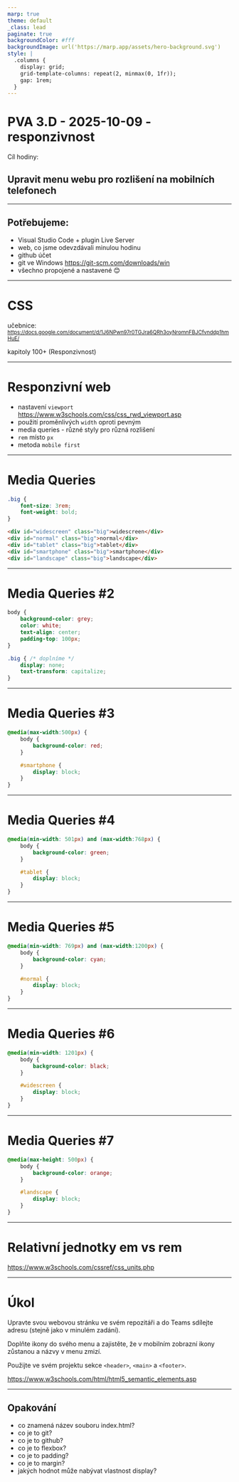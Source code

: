 ```yaml
---
marp: true
theme: default
_class: lead
paginate: true
backgroundColor: #fff
backgroundImage: url('https://marp.app/assets/hero-background.svg')
style: |
  .columns {
    display: grid;
    grid-template-columns: repeat(2, minmax(0, 1fr));
    gap: 1rem;
  }
---
```


# PVA 3.D - 2025-10-09 - responzivnost

Cíl hodiny:

## Upravit menu webu pro rozlišení na mobilních telefonech

---
## Potřebujeme:

- Visual Studio Code + plugin Live Server
- web, co jsme odevzdávali minulou hodinu
- github účet
- git ve Windows https://git-scm.com/downloads/win
- všechno propojené a nastavené 😊

---

# CSS

učebnice: <small> https://docs.google.com/document/d/1J6NPwn97r0TGJra6QRh3oyNromnFBJCfvnddp1hmHuE/ </small>

kapitoly 100+ (Responzivnost)

---

# Responzivní web

- nastavení `viewport` https://www.w3schools.com/css/css_rwd_viewport.asp
- použití proměnlivých `width` oproti pevným
- media queries - různé styly pro různá rozlišení
- `rem` místo `px`
- metoda `mobile first`

---

# Media Queries

```css
.big {
    font-size: 3rem;
    font-weight: bold;
}
```

```html
<div id="widescreen" class="big">widescreen</div>
<div id="normal" class="big">normal</div>
<div id="tablet" class="big">tablet</div>
<div id="smartphone" class="big">smartphone</div>
<div id="landscape" class="big">landscape</div>
```

---

# Media Queries #2

```css
body {
    background-color: grey;
    color: white;
    text-align: center;
    padding-top: 100px;
}

.big { /* doplníme */
    display: none;
    text-transform: capitalize;
}
```

--- 

# Media Queries #3

```css
@media(max-width:500px) {
    body {
        background-color: red;
    }

    #smartphone {
        display: block;
    }
}
```

---

# Media Queries #4

```css
@media(min-width: 501px) and (max-width:768px) {
    body {
        background-color: green;
    }

    #tablet {
        display: block;
    }
}
```

---

# Media Queries #5

```css
@media(min-width: 769px) and (max-width:1200px) {
    body {
        background-color: cyan;
    }

    #normal {
        display: block;
    }
}
```

---

# Media Queries #6

```css
@media(min-width: 1201px) {
    body {
        background-color: black;
    }

    #widescreen {
        display: block;
    }
}
```

---


# Media Queries #7

```css
@media(max-height: 500px) {
    body {
        background-color: orange;
    }

    #landscape {
        display: block;
    }
}
```

---

# Relativní jednotky em vs rem

https://www.w3schools.com/cssref/css_units.php

---

# Úkol

Upravte svou webovou stránku ve svém repozitáři a do Teams sdílejte adresu (stejně jako v minulém zadání).

Doplňte ikony do svého menu a zajistěte, že v mobilním zobrazní ikony zůstanou a názvy v menu zmizí.

Použijte ve svém projektu sekce `<header>`, `<main>` a `<footer>`.

https://www.w3schools.com/html/html5_semantic_elements.asp 

--- 

## Opakování

- co znamená název souboru index.html?
- co je to git?
- co je to github?
- co je to flexbox?
- co je to padding?
- co je to margin?
- jakých hodnot může nabývat vlastnost display?
